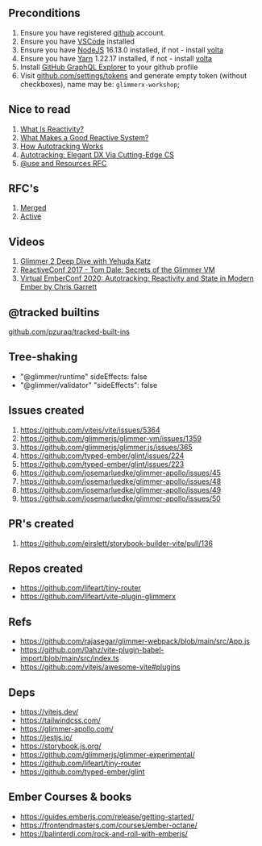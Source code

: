 ## Preconditions

1. Ensure you have registered [github](http://github.com/) account.
1. Ensure you have [VSCode](https://code.visualstudio.com/download) installed
1. Ensure you have [NodeJS](https://nodejs.org/en/) 16.13.0 installed, if not - install [volta](https://volta.sh/)
1. Ensure you have [Yarn](https://yarnpkg.com/) 1.22.17 installed, if not - install [volta](https://volta.sh/)
1. Install [GitHub GraphQL Explorer](https://docs.github.com/en/graphql/overview/explorer) to your github profile
1. Visit [github.com/settings/tokens](https://github.com/settings/tokens) and generate empty token (without checkboxes), name may be: `glimmerx-workshop`;

## Nice to read
1. [What Is Reactivity?](https://www.pzuraq.com/what-is-reactivity/)
1. [What Makes a Good Reactive System?](https://www.pzuraq.com/what-makes-a-good-reactive-system/)
1. [How Autotracking Works](https://www.pzuraq.com/how-autotracking-works/)
1. [Autotracking: Elegant DX Via Cutting-Edge CS](https://v5.chriskrycho.com/journal/autotracking-elegant-dx-via-cutting-edge-cs/)
1. [@use and Resources RFC](https://www.pzuraq.com/introducing-use/)

## RFC's

1. [Merged](https://emberjs.github.io/rfcs/)
1. [Active](https://github.com/emberjs/rfcs/pulls)

## Videos

1. [Glimmer 2 Deep Dive with Yehuda Katz](https://www.youtube.com/watch?v=vL8sCi1Bv6E)
1. [ReactiveConf 2017 - Tom Dale: Secrets of the Glimmer VM](https://www.youtube.com/watch?v=nXCSloXZ-wc)
1. [Virtual EmberConf 2020: Autotracking: Reactivity and State in Modern Ember by Chris Garrett
](https://www.youtube.com/watch?v=HDBSU2HCLbU)
## @tracked builtins

[github.com/pzuraq/tracked-built-ins](https://github.com/pzuraq/tracked-built-ins)

## Tree-shaking

* "@glimmer/runtime" sideEffects: false
* "@glimmer/validator"  "sideEffects": false


## Issues created

 1. https://github.com/vitejs/vite/issues/5364
 1. https://github.com/glimmerjs/glimmer-vm/issues/1359
 1. https://github.com/glimmerjs/glimmer.js/issues/365
 1. https://github.com/typed-ember/glint/issues/224
 1. https://github.com/typed-ember/glint/issues/223
 1. https://github.com/josemarluedke/glimmer-apollo/issues/45
 1. https://github.com/josemarluedke/glimmer-apollo/issues/48
 1. https://github.com/josemarluedke/glimmer-apollo/issues/49
 1. https://github.com/josemarluedke/glimmer-apollo/issues/50


## PR's created

 1. https://github.com/eirslett/storybook-builder-vite/pull/136


## Repos created

* https://github.com/lifeart/tiny-router
* https://github.com/lifeart/vite-plugin-glimmerx


## Refs

* https://github.com/rajasegar/glimmer-webpack/blob/main/src/App.js
* https://github.com/0ahz/vite-plugin-babel-import/blob/main/src/index.ts
* https://github.com/vitejs/awesome-vite#plugins



## Deps

* https://vitejs.dev/
* https://tailwindcss.com/
* https://glimmer-apollo.com/
* https://jestjs.io/
* https://storybook.js.org/
* https://github.com/glimmerjs/glimmer-experimental/
* https://github.com/lifeart/tiny-router
* https://github.com/typed-ember/glint


## Ember Courses & books 

* https://guides.emberjs.com/release/getting-started/
* https://frontendmasters.com/courses/ember-octane/
* https://balinterdi.com/rock-and-roll-with-emberjs/